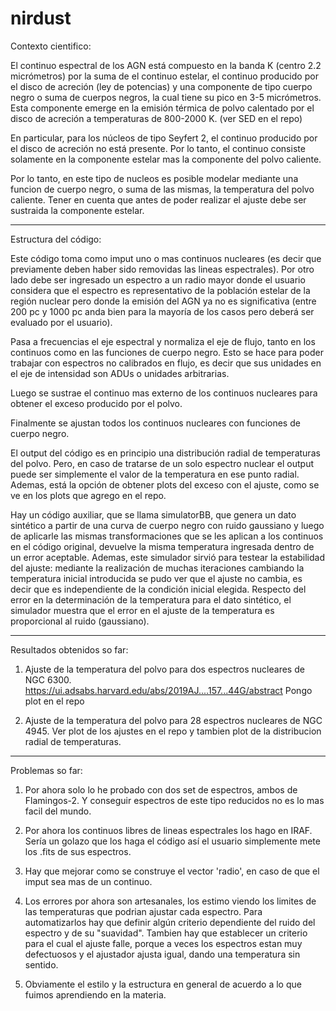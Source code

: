 # nirdust

Contexto cientifico:

El continuo espectral de los AGN está compuesto en la banda K (centro 2.2 micrómetros) por 
la suma de el continuo estelar, el continuo producido por el disco de acreción (ley de potencias)
y una componente de tipo cuerpo negro o suma de cuerpos negros, la cual tiene su pico en 
3-5 micrómetros. Esta componente emerge en la emisión térmica de polvo calentado por el disco de 
acreción a temperaturas de 800-2000 K. (ver SED en el repo)

En particular, para los núcleos de tipo Seyfert 2, el continuo producido por el disco de acreción
no está presente. Por lo tanto, el continuo consiste solamente en la componente estelar mas la 
componente del polvo caliente.

Por lo tanto, en este tipo de nucleos es posible modelar mediante una funcion de cuerpo negro, o suma
de las mismas, la temperatura del polvo caliente. Tener en cuenta que antes de poder realizar el
ajuste debe ser sustraida la componente estelar.

-----------------------------

Estructura del código:

Este código toma como imput uno o mas continuos nucleares (es decir que previamente deben haber sido removidas 
las lineas espectrales). Por otro lado debe ser ingresado un espectro a un radio mayor donde el usuario
considera que el espectro es representativo de la población estelar de la región nuclear pero donde
la emisión del AGN ya no es significativa (entre 200 pc y 1000 pc anda bien para la mayoría de los casos
pero deberá ser evaluado por el usuario).

Pasa a frecuencias el eje espectral y normaliza el eje de flujo, tanto en los continuos como en las
funciones de cuerpo negro. Esto se hace para poder trabajar con espectros no calibrados en flujo,
es decir que sus unidades en el eje de intensidad son ADUs o unidades arbitrarias.

Luego se sustrae el continuo mas externo de los continuos nucleares para obtener el exceso 
producido por el polvo.

Finalmente se ajustan todos los continuos nucleares con funciones de cuerpo negro.

El output del código es en principio una distribución radial de temperaturas del polvo.
Pero, en caso de tratarse de un solo espectro nuclear el output puede ser simplemente el valor 
de la temperatura en ese punto radial.
Ademas, está la opción de obtener plots del exceso con el ajuste, como se ve en los plots que 
agrego en el repo.


Hay un código auxiliar, que se llama simulatorBB, que genera un dato sintético a partir de
una curva de cuerpo negro con ruido gaussiano y luego de aplicarle las mismas transformaciones que se les aplican
a los continuos en el código original, devuelve la misma temperatura ingresada dentro de un error 
aceptable. Ademas, este simulador sirvió para testear la estabilidad del ajuste: mediante la realización
de muchas iteraciones cambiando la temperatura inicial introducida se pudo ver que el ajuste no cambia,
es decir que es independiente de la condición inicial elegida. Respecto del error en la determinación
de la temperatura para el dato sintético, el simulador muestra que el error en el ajuste de
la temperatura es proporcional al ruido (gaussiano).

--------------------------------

Resultados obtenidos so far:

1) Ajuste de la temperatura del polvo para dos espectros nucleares de NGC 6300.
 https://ui.adsabs.harvard.edu/abs/2019AJ....157...44G/abstract 
 Pongo plot en el repo
 
 
2) Ajuste de la temperatura del polvo para 28 espectros nucleares de NGC 4945.
Ver plot de los ajustes en el repo y tambien plot de la distribucion radial de temperaturas.


--------------------------------

Problemas so far:

1) Por ahora solo lo he probado con dos set de espectros, ambos de Flamingos-2. 
   Y conseguir espectros de este tipo reducidos no es lo mas facil del mundo.
   
2) Por ahora los continuos libres de lineas espectrales los hago en IRAF. Sería un 
golazo que los haga el código así el usuario simplemente mete los .fits de sus espectros.

3) Hay que mejorar como se construye el vector 'radio', en caso de que el imput sea mas de un 
continuo.

4) Los errores por ahora son artesanales, los estimo viendo los limites de las temperaturas
que podrian ajustar cada espectro. Para automatizarlos hay que definir algún criterio
dependiente del ruido del espectro y de su "suavidad".
Tambien hay que establecer un criterio para el cual el ajuste falle, porque a veces 
los espectros estan muy defectuosos y el ajustador ajusta igual, dando una temperatura sin sentido.

5) Obviamente el estilo y la estructura en general de acuerdo a lo que fuimos aprendiendo en la materia.



